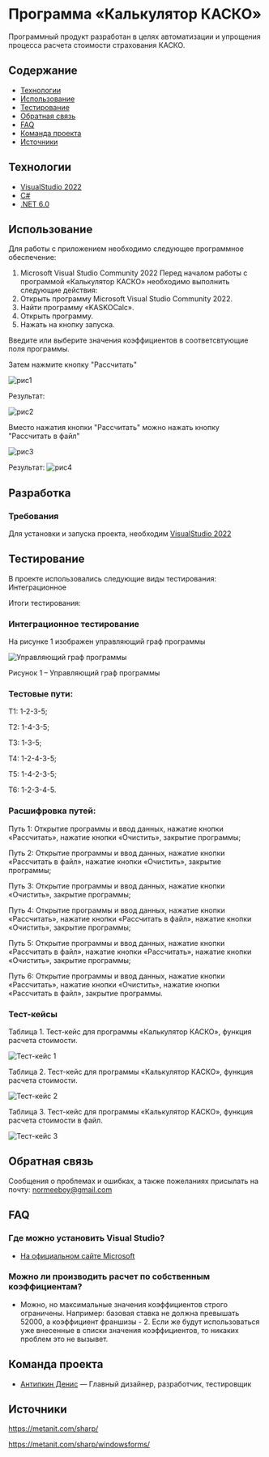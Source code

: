 # Программа «Калькулятор КАСКО»
Программный продукт разработан в целях автоматизации и упрощения процесса расчета стоимости страхования КАСКО.

## Содержание
- [Технологии](#технологии)
- [Использование](#использование)
- [Тестирование](#тестирование)
- [Обратная связь](#обратная-связь)
- [FAQ](#faq)
- [Команда проекта](#команда-проекта)
- [Источники](#источники)

## Технологии
- [VisualStudio 2022](https://visualstudio.microsoft.com/ru/)
- [C#](https://learn.microsoft.com/ru-ru/dotnet/csharp/tour-of-csharp/)
- [.NET 6.0](https://learn.microsoft.com/ru-ru/dotnet/welcome)

## Использование
Для работы с приложением необходимо следующее программное обеспечение:
1.	Microsoft Visual Studio Community 2022
Перед началом работы с программой «Калькулятор КАСКО» необходимо выполнить следующие действия:
1.	Открыть программу Microsoft Visual Studio Community 2022.
2.	Найти программу «KASKOCalc».
3.	Открыть программу.
4.	Нажать на кнопку запуска.

Введите или выберите значения коэффициентов в соответсвтующие поля программы.

Затем нажмите кнопку "Рассчитать"

![рис1](https://github.com/AntipkinD/KASKOCalc/blob/master/%D0%94%D0%BE%D0%BA%D1%83%D0%BC%D0%B5%D0%BD%D1%82%D0%B0%D1%86%D0%B8%D1%8F/%D1%80%D0%B8%D1%811.png?raw=true)

Результат:

![рис2](https://github.com/AntipkinD/KASKOCalc/blob/master/%D0%94%D0%BE%D0%BA%D1%83%D0%BC%D0%B5%D0%BD%D1%82%D0%B0%D1%86%D0%B8%D1%8F/%D1%80%D0%B8%D1%812.png?raw=true)

Вместо нажатия кнопки "Рассчитать" можно нажать кнопку "Рассчитать в файл"

![рис3](https://github.com/AntipkinD/KASKOCalc/blob/master/%D0%94%D0%BE%D0%BA%D1%83%D0%BC%D0%B5%D0%BD%D1%82%D0%B0%D1%86%D0%B8%D1%8F/%D1%80%D0%B8%D1%813.png?raw=true)

Результат: 
![рис4](https://github.com/AntipkinD/KASKOCalc/blob/master/%D0%94%D0%BE%D0%BA%D1%83%D0%BC%D0%B5%D0%BD%D1%82%D0%B0%D1%86%D0%B8%D1%8F/%D1%80%D0%B8%D1%814.png?raw=true)

## Разработка

### Требования
Для установки и запуска проекта, необходим [VisualStudio 2022](https://visualstudio.microsoft.com/ru/)

## Тестирование
В проекте использовались следующие виды тестирования: Интеграционное

Итоги тестирования:

### Интеграционное тестирование

На рисунке 1 изображен управляющий граф программы

![Управляющий граф программы](https://github.com/AntipkinD/KASKOCalc/blob/master/%D0%94%D0%BE%D0%BA%D1%83%D0%BC%D0%B5%D0%BD%D1%82%D0%B0%D1%86%D0%B8%D1%8F/%D0%A2%D0%B5%D1%81%D1%82%D0%BE%D0%B2%D1%8B%D0%B5%D0%9F%D1%83%D1%82%D0%B8_%D0%90%D0%BD%D1%82%D0%B8%D0%BF%D0%BA%D0%B8%D0%BD_%D0%9F%D0%9F.png?raw=true)

Рисунок 1 – Управляющий граф программы


### Тестовые пути:

Т1: 1-2-3-5;

Т2: 1-4-3-5;

Т3: 1-3-5;

Т4: 1-2-4-3-5;

Т5: 1-4-2-3-5;

Т6: 1-2-3-4-5.

### Расшифровка путей: 

Путь 1: Открытие программы и ввод данных, нажатие кнопки «Рассчитать», нажатие кнопки «Очистить», закрытие программы;

Путь 2: Открытие программы и ввод данных, нажатие кнопки «Рассчитать в файл», нажатие кнопки «Очистить», закрытие программы;

Путь 3: Открытие программы и ввод данных, нажатие кнопки «Очистить», закрытие программы;

Путь 4: Открытие программы и ввод данных, нажатие кнопки «Рассчитать», нажатие кнопки «Рассчитать в файл», нажатие кнопки «Очистить», закрытие программы;

Путь 5: Открытие программы и ввод данных, нажатие кнопки «Рассчитать в файл», нажатие кнопки «Рассчитать», нажатие кнопки «Очистить», закрытие программы;

Путь 6: Открытие программы и ввод данных, нажатие кнопки «Рассчитать», нажатие кнопки «Очистить», нажатие кнопки «Рассчитать в файл», закрытие программы.

### Тест-кейсы
Таблица 1. Тест-кейс для программы «Калькулятор КАСКО», функция расчета стоимости.

![Тест-кейс 1](https://github.com/AntipkinD/KASKOCalc/blob/master/%D0%94%D0%BE%D0%BA%D1%83%D0%BC%D0%B5%D0%BD%D1%82%D0%B0%D1%86%D0%B8%D1%8F/%D0%A2%D0%B5%D1%81%D1%82-%D0%BA%D0%B5%D0%B9%D1%81%D1%8B_%D0%90%D0%BD%D1%82%D0%B8%D0%BF%D0%BA%D0%B8%D0%BD_%D0%9F%D0%9F0.png?raw=true)

Таблица 2. Тест-кейс для программы «Калькулятор КАСКО», функция расчета стоимости.

![Тест-кейс 2](https://github.com/AntipkinD/KASKOCalc/blob/master/%D0%94%D0%BE%D0%BA%D1%83%D0%BC%D0%B5%D0%BD%D1%82%D0%B0%D1%86%D0%B8%D1%8F/%D0%A2%D0%B5%D1%81%D1%82-%D0%BA%D0%B5%D0%B9%D1%81%D1%8B_%D0%90%D0%BD%D1%82%D0%B8%D0%BF%D0%BA%D0%B8%D0%BD_%D0%9F%D0%9F1.png?raw=true)

Таблица 3. Тест-кейс для программы «Калькулятор КАСКО», функция расчета стоимости в файл.

![Тест-кейс 3](https://github.com/AntipkinD/KASKOCalc/blob/master/%D0%94%D0%BE%D0%BA%D1%83%D0%BC%D0%B5%D0%BD%D1%82%D0%B0%D1%86%D0%B8%D1%8F/%D0%A2%D0%B5%D1%81%D1%82-%D0%BA%D0%B5%D0%B9%D1%81%D1%8B_%D0%90%D0%BD%D1%82%D0%B8%D0%BF%D0%BA%D0%B8%D0%BD_%D0%9F%D0%9F2.png?raw=true)

## Обратная связь
Сообщения о проблемах и ошибках, а также пожеланиях присылать на почту: normeeboy@gmail.com

## FAQ 
### Где можно установить Visual Studio?
- [На официальном сайте Microsoft](https://visualstudio.microsoft.com/ru/)
### Можно ли производить расчет по собственным коэффициентам?
- Можно, но максимальные значения коэффициентов строго ограничены. Например: базовая ставка не должна превышать 52000, а коэффициент франшизы - 2. Если же будут использоваться уже внесенные в списки значения коэффициентов, то никаких проблем это не вызывет.

## Команда проекта
- [Антипкин Денис](ссыль) — Главный дизайнер, разработчик, тестировщик

## Источники
https://metanit.com/sharp/

https://metanit.com/sharp/windowsforms/
